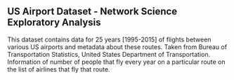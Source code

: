 ## US Airport Dataset - Network Science Exploratory Analysis

This dataset contains data for 25 years [1995-2015] of flights between various US airports and
metadata about these routes. Taken from Bureau of Transportation Statistics, United States
Department of Transportation.
Information of number of people that fly every year on a particular route on the list of airlines that
fly that route.